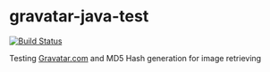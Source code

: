gravatar-java-test
==================

[![Build Status](https://travis-ci.org/ghusta/gravatar-java-test.svg?branch=master)](https://travis-ci.org/ghusta/gravatar-java-test)

Testing [Gravatar.com](http://www.gravatar.com) and MD5 Hash generation for image retrieving
